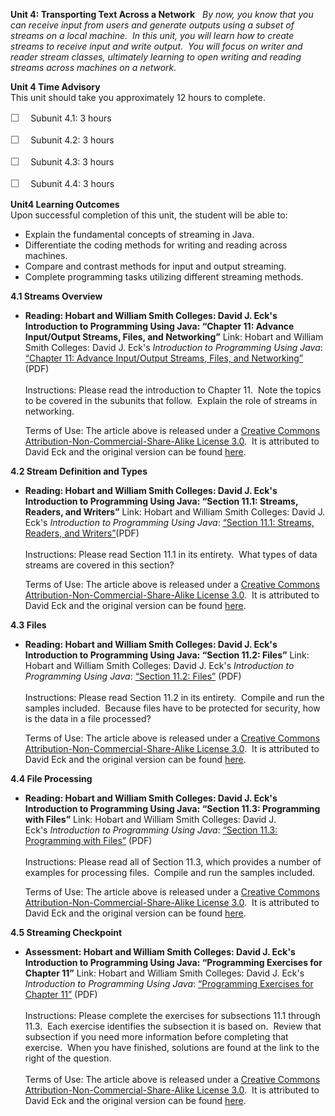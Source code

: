 **Unit 4: Transporting Text Across a Network** <span id="4"></span> 
*By now, you know that you can receive input from users and generate
outputs using a subset of streams on a local machine.  In this unit, you
will learn how to create streams to receive input and write output.  You
will focus on writer and reader stream classes, ultimately learning to
open writing and reading streams across machines on a network.*

**Unit 4 Time Advisory**  
This unit should take you approximately 12 hours to complete.  
  
 <span
style="color: rgb(85, 85, 85); font-family: 'Myriad Pro', 'Gill Sans', 'Gill Sans MT', Calibri, sans-serif; font-size: 16px; line-height: 21px; text-align: left; -webkit-text-size-adjust: none; ">☐
   </span>Subunit 4.1: 3 hours  
  
 <span
style="color: rgb(85, 85, 85); font-family: 'Myriad Pro', 'Gill Sans', 'Gill Sans MT', Calibri, sans-serif; font-size: 16px; line-height: 21px; text-align: left; -webkit-text-size-adjust: none; ">☐
   </span>Subunit 4.2: 3 hours  
  
 <span
style="color: rgb(85, 85, 85); font-family: 'Myriad Pro', 'Gill Sans', 'Gill Sans MT', Calibri, sans-serif; font-size: 16px; line-height: 21px; text-align: left; -webkit-text-size-adjust: none; ">☐
   </span>Subunit 4.3: 3 hours  
  
 <span
style="color: rgb(85, 85, 85); font-family: 'Myriad Pro', 'Gill Sans', 'Gill Sans MT', Calibri, sans-serif; font-size: 16px; line-height: 21px; text-align: left; -webkit-text-size-adjust: none; ">☐
   </span>Subunit 4.4: 3 hours

**Unit4 Learning Outcomes**  
Upon successful completion of this unit, the student will be able to:  
-   Explain the fundamental concepts of streaming in Java.
-   Differentiate the coding methods for writing and reading across
    machines.
-   Compare and contrast methods for input and output streaming.
-   Complete programming tasks utilizing different streaming methods.

**4.1 Streams Overview** <span id="4.1"></span> 
-   **Reading: Hobart and William Smith Colleges: David J. Eck's
    Introduction to Programming Using Java: “Chapter 11: Advance
    Input/Output Streams, Files, and Networking”**
    Link: Hobart and William Smith Colleges: David J.
    Eck's *Introduction to Programming Using Java*: [“Chapter 11:
    Advance Input/Output Streams, Files, and
    Networking”](https://resources.saylor.org/archived/wp-content/uploads/2012/01/CS407-TEXTBOOK.pdf)
    (PDF)  
        
     Instructions: Please read the introduction to Chapter 11.  Note the
    topics to be covered in the subunits that follow.  Explain the role
    of streams in networking.  
      
     Terms of Use: The article above is released under a [Creative
    Commons Attribution-Non-Commercial-Share-Alike License
    3.0](http://creativecommons.org/licenses/by-nc-sa/3.0/).  It is
    attributed to David Eck and the original version can be found
    [here](http://math.hws.edu/javanotes/).

**4.2 Stream Definition and Types** <span id="4.2"></span> 
-   **Reading: Hobart and William Smith Colleges: David J. Eck's
    Introduction to Programming Using Java: “Section 11.1: Streams,
    Readers, and Writers”**
    Link: Hobart and William Smith Colleges: David J.
    Eck's *Introduction to Programming Using Java*: [“Section 11.1:
    Streams, Readers, and
    Writers”](https://resources.saylor.org/archived/wp-content/uploads/2012/01/CS407-TEXTBOOK.pdf)(PDF)  
        
     Instructions: Please read Section 11.1 in its entirety.  What types
    of data streams are covered in this section?  
      
     Terms of Use: The article above is released under a [Creative
    Commons Attribution-Non-Commercial-Share-Alike License
    3.0](http://creativecommons.org/licenses/by-nc-sa/3.0/).  It is
    attributed to David Eck and the original version can be found
    [here](http://math.hws.edu/javanotes/).

**4.3 Files** <span id="4.3"></span> 
-   **Reading: Hobart and William Smith Colleges: David J. Eck's
    Introduction to Programming Using Java: “Section 11.2: Files”**
    Link: Hobart and William Smith Colleges: David J.
    Eck's *Introduction to Programming Using Java*: [“Section 11.2:
    Files”](https://resources.saylor.org/archived/wp-content/uploads/2012/01/CS407-TEXTBOOK.pdf)
    (PDF)  
        
     Instructions: Please read Section 11.2 in its entirety.  Compile
    and run the samples included.  Because files have to be protected
    for security, how is the data in a file processed?  
      
     Terms of Use: The article above is released under a [Creative
    Commons Attribution-Non-Commercial-Share-Alike License
    3.0](http://creativecommons.org/licenses/by-nc-sa/3.0/).  It is
    attributed to David Eck and the original version can be found
    [here](http://math.hws.edu/javanotes/).

**4.4 File Processing** <span id="4.4"></span> 
-   **Reading: Hobart and William Smith Colleges: David J. Eck's
    Introduction to Programming Using Java: “Section 11.3: Programming
    with Files”**
    Link: Hobart and William Smith Colleges: David J.
    Eck's *Introduction to Programming Using Java*: [“Section 11.3:
    Programming with
    Files”](https://resources.saylor.org/archived/wp-content/uploads/2012/01/CS407-TEXTBOOK.pdf)
    (PDF)  
        
     Instructions: Please read all of Section 11.3, which provides a
    number of examples for processing files.  Compile and run the
    samples included.   
      
     Terms of Use: The article above is released under a [Creative
    Commons Attribution-Non-Commercial-Share-Alike License
    3.0](http://creativecommons.org/licenses/by-nc-sa/3.0/).  It is
    attributed to David Eck and the original version can be found
    [here](http://math.hws.edu/javanotes/).

**4.5 Streaming Checkpoint** <span id="4.5"></span> 
-   **Assessment: Hobart and William Smith Colleges: David J. Eck's
    Introduction to Programming Using Java: “Programming Exercises for
    Chapter 11”**
    Link: Hobart and William Smith Colleges: David J. Eck's
    *Introduction to Programming Using Java*: [“Programming Exercises
    for Chapter
    11”](https://resources.saylor.org/archived/wp-content/uploads/2012/01/CS407-TEXTBOOK.pdf)
    (PDF)  
        
     Instructions: Please complete the exercises for subsections 11.1
    through 11.3.  Each exercise identifies the subsection it is based
    on.  Review that subsection if you need more information before
    completing that exercise.  When you have finished, solutions are
    found at the link to the right of the question.  
        
     Terms of Use: The article above is released under a [Creative
    Commons Attribution-Non-Commercial-Share-Alike License
    3.0](http://creativecommons.org/licenses/by-nc-sa/3.0/).  It is
    attributed to David Eck and the original version can be found
    [here](http://math.hws.edu/javanotes/).


